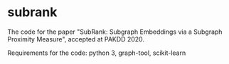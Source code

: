 # subrank
The code for the paper "SubRank: Subgraph Embeddings via a Subgraph Proximity Measure", accepted at PAKDD 2020.

Requirements for the code: python 3, graph-tool, scikit-learn
